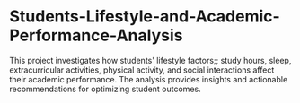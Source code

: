 # Students-Lifestyle-and-Academic-Performance-Analysis
This project investigates how students' lifestyle factors;; study hours, sleep, extracurricular activities, physical activity, and social interactions affect their academic performance. The analysis provides insights and actionable recommendations for optimizing student outcomes.  
